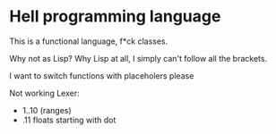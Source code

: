 # Hell programming language
This is a functional language, f*ck classes.

Why not as Lisp?
Why Lisp at all, I simply can't follow all the brackets.

I want to switch functions with placeholers please

Not working
Lexer:
- 1..10 (ranges)
- .11 floats starting with dot
